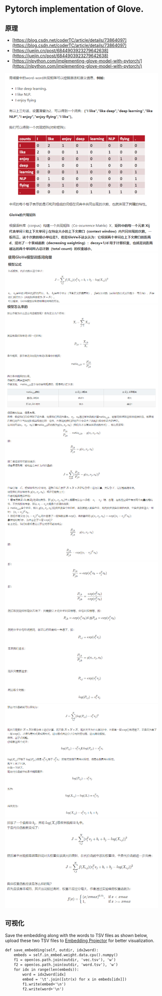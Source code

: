 # Pytorch implementation of Glove.

## 原理

- [https://blog.csdn.net/coderTC/article/details/73864097](https://blog.csdn.net/coderTC/article/details/73864097)
- [https://juejin.cn/post/6844903923279642638](https://juejin.cn/post/6844903923279642638)
- [https://nlpython.com/implementing-glove-model-with-pytorch/](https://nlpython.com/implementing-glove-model-with-pytorch/)

![glove1](../images/glove1.png)
![glove2](../images/glove2.png)
![glove3](../images/glove3.png)
![glove4](../images/glove4.png)
![glove5](../images/glove5.png)
![glove6](../images/glove6.png)
![glove7](../images/glove7.png)

## 可视化

Save the embedding along with the words to TSV files as shown below, upload these two TSV files to [Embedding Projector](https://projector.tensorflow.org/) for better visualization.

```
def save_embedding(self, outdir, idx2word):
    embeds = self.in_embed.weight.data.cpu().numpy()        
    f1 = open(os.path.join(outdir, 'vec.tsv'), 'w')
    f2 = open(os.path.join(outdir, 'word.tsv'), 'w')        
    for idx in range(len(embeds)):
        word = idx2word[idx]
        embed = '\t'.join([str(x) for x in embeds[idx]])
        f1.write(embed+'\n')
        f2.write(word+'\n')
```
